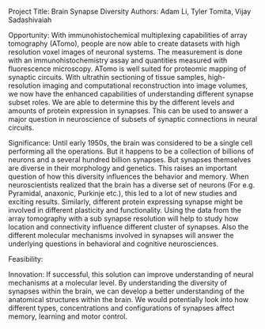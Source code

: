 Project Title: Brain Synapse Diversity
Authors: Adam Li, Tyler Tomita, Vijay Sadashivaiah

Opportunity:
With immunohistochemical multiplexing capabilities of array tomography (ATomo), people are now able to create datasets with high resolution voxel images of neuronal systems. The measurement is done with an immunohistochemistry assay and quantities measured with fluorescence microscopy. ATomo is well suited for proteomic mapping of synaptic circuits. With ultrathin sectioning of tissue samples, high-resolution imaging and computational reconstruction into image volumes, we now have the enhanced capabilities of understanding different synapse subset roles. We are able to determine this by the different levels and amounts of protein expression in synapses. This can be used to answer a major question in neuroscience of subsets of synaptic connections in neural circuits. 

Significance:
Until early 1950s, the brain was considered to be a single cell performing all the operations. But it happens to be a collection of billions of neurons and a several hundred billion synapses. But synapses themselves are diverse in their morphology and genetics. This raises an important question of how this diversity influences the behavior and memory. When neuroscientists realized that the brain has a diverse set of neurons (For e.g. Pyramidal, anaxonic, Purkinje etc.), this led to a lot of new studies and exciting results. Similarly, different protein expressing synapse might be involved in different plasticity and functionality. Using the data from the array tomography with a sub synapse resolution will help to study how location and connectivity influence different cluster of synapses. Also the different molecular mechanisms involved in synapses will answer the underlying questions in behavioral and cognitive neurosciences.
   



Feasibility:


Innovation:
If successful, this solution can improve understanding of neural mechanisms at a molecular level. By understanding the diversity of synapses within the brain, we can develop a better understanding of the anatomical structures within the brain. We would potentially look into how different types, concentrations and configurations of synapses affect memory, learning and motor control.
